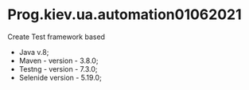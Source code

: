 # Prog.kiev.ua.automation01062021 
Create Test framework based
- Java v.8;
- Maven - version - 3.8.0;
- Testng - version - 7.3.0;
- Selenide version - 5.19.0;